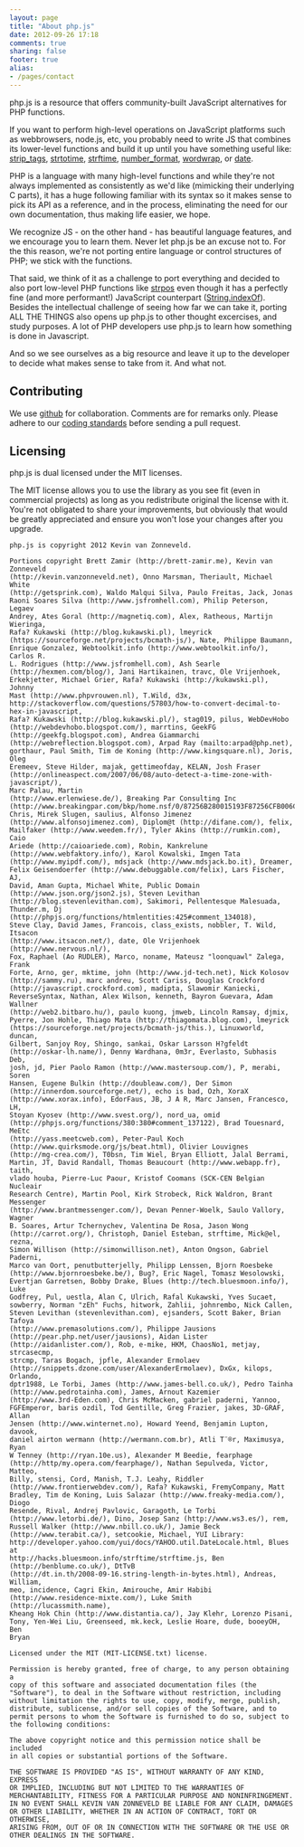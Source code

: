 ```yaml
---
layout: page
title: "About php.js"
date: 2012-09-26 17:18
comments: true
sharing: false
footer: true
alias:
- /pages/contact
---
```


php.js is a resource that offers community-built JavaScript alternatives for PHP functions.

If you want to perform high-level operations on JavaScript platforms such as webbrowsers, node.js, etc, you probably need to write JS that combines its lower-level functions and build it up until you have something useful like:
[strip_tags](http://phpjs.org/functions/strip_tags/),
[strtotime](http://phpjs.org/functions/strtotime/),
[strftime](http://phpjs.org/functions/strftime/),
[number_format](http://phpjs.org/functions/number_format/),
[wordwrap](http://phpjs.org/functions/wordwrap/), or
[date](http://phpjs.org/functions/date/).

PHP is a language with many high-level functions and while they're not always implemented as consistently as we'd like (mimicking their underlying C parts), it has a huge following familiar with its syntax so it makes sense to pick its API as a reference, and in the process, eliminating the need for our own documentation, thus making life easier, we hope.

We recognize JS - on the other hand - has beautiful language features, and we encourage you to learn them.
Never let php.js be an excuse not to.
For the this reason, we're not porting entire language or control structures of PHP; we stick with the functions.

That said, we think of it as a challenge to port everything and decided to also port low-level PHP functions like
[strpos](http://phpjs.org/functions/strpos/)
even though it has a perfectly fine (and more performant!) JavaScript counterpart ([String.indexOf](https://developer.mozilla.org/en-US/docs/JavaScript/Reference/Global_Objects/String/indexOf)).
Besides the intellectual challenge of seeing how far we can take it, porting ALL THE THINGS also opens up php.js to other thought excercises, and study purposes. A lot of PHP developers use php.js to learn how something is done in Javascript.

And so we see ourselves as a big resource and leave it up to the developer to decide what makes sense to take from it.
And what not.

## Contributing

We use [github](http://github.com/kvz/phpjs) for collaboration. Comments are for remarks only.
Please adhere to our [coding standards](https://github.com/kvz/phpjs/wiki/DeveloperGuidelines) before
sending a pull request.

## Licensing

php.js is dual licensed under the MIT licenses.

The MIT license allows you to use the library as you see fit (even in commercial projects) as long as you redistribute original the license with it. You're not obligated to share your improvements, but obviously that would be greatly appreciated and ensure you won't lose your changes after you upgrade.

	php.js is copyright 2012 Kevin van Zonneveld.

	Portions copyright Brett Zamir (http://brett-zamir.me), Kevin van Zonneveld
	(http://kevin.vanzonneveld.net), Onno Marsman, Theriault, Michael White
	(http://getsprink.com), Waldo Malqui Silva, Paulo Freitas, Jack, Jonas
	Raoni Soares Silva (http://www.jsfromhell.com), Philip Peterson, Legaev
	Andrey, Ates Goral (http://magnetiq.com), Alex, Ratheous, Martijn Wieringa,
	Rafa? Kukawski (http://blog.kukawski.pl), lmeyrick
	(https://sourceforge.net/projects/bcmath-js/), Nate, Philippe Baumann,
	Enrique Gonzalez, Webtoolkit.info (http://www.webtoolkit.info/), Carlos R.
	L. Rodrigues (http://www.jsfromhell.com), Ash Searle
	(http://hexmen.com/blog/), Jani Hartikainen, travc, Ole Vrijenhoek,
	Erkekjetter, Michael Grier, Rafa? Kukawski (http://kukawski.pl), Johnny
	Mast (http://www.phpvrouwen.nl), T.Wild, d3x,
	http://stackoverflow.com/questions/57803/how-to-convert-decimal-to-hex-in-javascript,
	Rafa? Kukawski (http://blog.kukawski.pl/), stag019, pilus, WebDevHobo
	(http://webdevhobo.blogspot.com/), marrtins, GeekFG
	(http://geekfg.blogspot.com), Andrea Giammarchi
	(http://webreflection.blogspot.com), Arpad Ray (mailto:arpad@php.net),
	gorthaur, Paul Smith, Tim de Koning (http://www.kingsquare.nl), Joris, Oleg
	Eremeev, Steve Hilder, majak, gettimeofday, KELAN, Josh Fraser
	(http://onlineaspect.com/2007/06/08/auto-detect-a-time-zone-with-javascript/),
	Marc Palau, Martin
	(http://www.erlenwiese.de/), Breaking Par Consulting Inc
	(http://www.breakingpar.com/bkp/home.nsf/0/87256B280015193F87256CFB006C45F7),
	Chris, Mirek Slugen, saulius, Alfonso Jimenez
	(http://www.alfonsojimenez.com), Diplom@t (http://difane.com/), felix,
	Mailfaker (http://www.weedem.fr/), Tyler Akins (http://rumkin.com), Caio
	Ariede (http://caioariede.com), Robin, Kankrelune
	(http://www.webfaktory.info/), Karol Kowalski, Imgen Tata
	(http://www.myipdf.com/), mdsjack (http://www.mdsjack.bo.it), Dreamer,
	Felix Geisendoerfer (http://www.debuggable.com/felix), Lars Fischer, AJ,
	David, Aman Gupta, Michael White, Public Domain
	(http://www.json.org/json2.js), Steven Levithan
	(http://blog.stevenlevithan.com), Sakimori, Pellentesque Malesuada,
	Thunder.m, Dj (http://phpjs.org/functions/htmlentities:425#comment_134018),
	Steve Clay, David James, Francois, class_exists, nobbler, T. Wild, Itsacon
	(http://www.itsacon.net/), date, Ole Vrijenhoek (http://www.nervous.nl/),
	Fox, Raphael (Ao RUDLER), Marco, noname, Mateusz "loonquawl" Zalega, Frank
	Forte, Arno, ger, mktime, john (http://www.jd-tech.net), Nick Kolosov
	(http://sammy.ru), marc andreu, Scott Cariss, Douglas Crockford
	(http://javascript.crockford.com), madipta, Slawomir Kaniecki,
	ReverseSyntax, Nathan, Alex Wilson, kenneth, Bayron Guevara, Adam Wallner
	(http://web2.bitbaro.hu/), paulo kuong, jmweb, Lincoln Ramsay, djmix,
	Pyerre, Jon Hohle, Thiago Mata (http://thiagomata.blog.com), lmeyrick
	(https://sourceforge.net/projects/bcmath-js/this.), Linuxworld, duncan,
	Gilbert, Sanjoy Roy, Shingo, sankai, Oskar Larsson H?gfeldt
	(http://oskar-lh.name/), Denny Wardhana, 0m3r, Everlasto, Subhasis Deb,
	josh, jd, Pier Paolo Ramon (http://www.mastersoup.com/), P, merabi, Soren
	Hansen, Eugene Bulkin (http://doubleaw.com/), Der Simon
	(http://innerdom.sourceforge.net/), echo is bad, Ozh, XoraX
	(http://www.xorax.info), EdorFaus, JB, J A R, Marc Jansen, Francesco, LH,
	Stoyan Kyosev (http://www.svest.org/), nord_ua, omid
	(http://phpjs.org/functions/380:380#comment_137122), Brad Touesnard, MeEtc
	(http://yass.meetcweb.com), Peter-Paul Koch
	(http://www.quirksmode.org/js/beat.html), Olivier Louvignes
	(http://mg-crea.com/), T0bsn, Tim Wiel, Bryan Elliott, Jalal Berrami,
	Martin, JT, David Randall, Thomas Beaucourt (http://www.webapp.fr), taith,
	vlado houba, Pierre-Luc Paour, Kristof Coomans (SCK-CEN Belgian Nucleair
	Research Centre), Martin Pool, Kirk Strobeck, Rick Waldron, Brant Messenger
	(http://www.brantmessenger.com/), Devan Penner-Woelk, Saulo Vallory, Wagner
	B. Soares, Artur Tchernychev, Valentina De Rosa, Jason Wong
	(http://carrot.org/), Christoph, Daniel Esteban, strftime, Mick@el, rezna,
	Simon Willison (http://simonwillison.net), Anton Ongson, Gabriel Paderni,
	Marco van Oort, penutbutterjelly, Philipp Lenssen, Bjorn Roesbeke
	(http://www.bjornroesbeke.be/), Bug?, Eric Nagel, Tomasz Wesolowski,
	Evertjan Garretsen, Bobby Drake, Blues (http://tech.bluesmoon.info/), Luke
	Godfrey, Pul, uestla, Alan C, Ulrich, Rafal Kukawski, Yves Sucaet,
	sowberry, Norman "zEh" Fuchs, hitwork, Zahlii, johnrembo, Nick Callen,
	Steven Levithan (stevenlevithan.com), ejsanders, Scott Baker, Brian Tafoya
	(http://www.premasolutions.com/), Philippe Jausions
	(http://pear.php.net/user/jausions), Aidan Lister
	(http://aidanlister.com/), Rob, e-mike, HKM, ChaosNo1, metjay, strcasecmp,
	strcmp, Taras Bogach, jpfle, Alexander Ermolaev
	(http://snippets.dzone.com/user/AlexanderErmolaev), DxGx, kilops, Orlando,
	dptr1988, Le Torbi, James (http://www.james-bell.co.uk/), Pedro Tainha
	(http://www.pedrotainha.com), James, Arnout Kazemier
	(http://www.3rd-Eden.com), Chris McMacken, gabriel paderni, Yannoo,
	FGFEmperor, baris ozdil, Tod Gentille, Greg Frazier, jakes, 3D-GRAF, Allan
	Jensen (http://www.winternet.no), Howard Yeend, Benjamin Lupton, davook,
	daniel airton wermann (http://wermann.com.br), Atli T¨®r, Maximusya, Ryan
	W Tenney (http://ryan.10e.us), Alexander M Beedie, fearphage
	(http://http/my.opera.com/fearphage/), Nathan Sepulveda, Victor, Matteo,
	Billy, stensi, Cord, Manish, T.J. Leahy, Riddler
	(http://www.frontierwebdev.com/), Rafa? Kukawski, FremyCompany, Matt
	Bradley, Tim de Koning, Luis Salazar (http://www.freaky-media.com/), Diogo
	Resende, Rival, Andrej Pavlovic, Garagoth, Le Torbi
	(http://www.letorbi.de/), Dino, Josep Sanz (http://www.ws3.es/), rem,
	Russell Walker (http://www.nbill.co.uk/), Jamie Beck
	(http://www.terabit.ca/), setcookie, Michael, YUI Library:
	http://developer.yahoo.com/yui/docs/YAHOO.util.DateLocale.html, Blues at
	http://hacks.bluesmoon.info/strftime/strftime.js, Ben
	(http://benblume.co.uk/), DtTvB
	(http://dt.in.th/2008-09-16.string-length-in-bytes.html), Andreas, William,
	meo, incidence, Cagri Ekin, Amirouche, Amir Habibi
	(http://www.residence-mixte.com/), Luke Smith (http://lucassmith.name),
	Kheang Hok Chin (http://www.distantia.ca/), Jay Klehr, Lorenzo Pisani,
	Tony, Yen-Wei Liu, Greenseed, mk.keck, Leslie Hoare, dude, booeyOH, Ben
	Bryan

	Licensed under the MIT (MIT-LICENSE.txt) license.

	Permission is hereby granted, free of charge, to any person obtaining a
	copy of this software and associated documentation files (the
	"Software"), to deal in the Software without restriction, including
	without limitation the rights to use, copy, modify, merge, publish,
	distribute, sublicense, and/or sell copies of the Software, and to
	permit persons to whom the Software is furnished to do so, subject to
	the following conditions:

	The above copyright notice and this permission notice shall be included
	in all copies or substantial portions of the Software.

	THE SOFTWARE IS PROVIDED "AS IS", WITHOUT WARRANTY OF ANY KIND, EXPRESS
	OR IMPLIED, INCLUDING BUT NOT LIMITED TO THE WARRANTIES OF
	MERCHANTABILITY, FITNESS FOR A PARTICULAR PURPOSE AND NONINFRINGEMENT.
	IN NO EVENT SHALL KEVIN VAN ZONNEVELD BE LIABLE FOR ANY CLAIM, DAMAGES
	OR OTHER LIABILITY, WHETHER IN AN ACTION OF CONTRACT, TORT OR OTHERWISE,
	ARISING FROM, OUT OF OR IN CONNECTION WITH THE SOFTWARE OR THE USE OR
	OTHER DEALINGS IN THE SOFTWARE.
